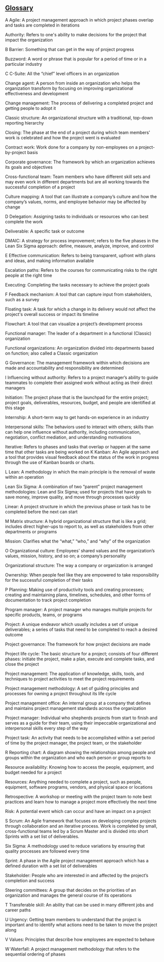 
[Glossary](https://docs.google.com/document/d/100bNgK8Ly_30OjVzjRPkxBNle-zF92YtclgXCg_doGU/template/preview)
---

A
Agile: A project management approach in which project phases overlap and tasks are completed in iterations

Authority: Refers to one's ability to make decisions for the project that impact the organization

B
Barrier: Something that can get in the way of project progress

Buzzword: A word or phrase that is popular for a period of time or in a particular industry

C
C-Suite: All the “chief” level officers in an organization

Change agent: A person from inside an organization who helps the organization transform by focusing on improving organizational effectiveness and development

Change management: The process of delivering a completed project and getting people to adopt it

Classic structure: An organizational structure with a traditional, top-down reporting hierarchy

Closing: The phase at the end of a project during which team members' work is celebrated and how the project went is evaluated

Contract work: Work done for a company by non-employees on a project-by-project basis 

Corporate governance: The framework by which an organization achieves its goals and objectives

Cross-functional team: Team members who have different skill sets and may even work in different departments but are all working towards the successful completion of a project

Culture mapping: A tool that can illustrate a company’s culture and how the company’s values, norms, and employee behavior may be affected by change

D
Delegation: Assigning tasks to individuals or resources who can best complete the work

Deliverable: A specific task or outcome

DMAIC: A strategy for process improvement; refers to the five phases in the Lean Six Sigma approach: define, measure, analyze, improve, and control

E
Effective communication: Refers to being transparent, upfront with plans and ideas, and making information available

Escalation paths: Refers to the courses for communicating risks to the right people at the right time

Executing: Completing the tasks necessary to achieve the project goals

F
Feedback mechanism: A tool that can capture input from stakeholders, such as a survey

Floating task: A task for which a change in its delivery would not affect the project's overall success or impact its timeline

Flowchart: A tool that can visualize a project’s development process

Functional manager: The leader of a department in a functional (Classic) organization

Functional organizations: An organization divided into departments based on function; also called a Classic organization

G
Governance: The management framework within which decisions are made and accountability and responsibility are determined

I
Influencing without authority: Refers to a project manager’s ability to guide teammates to complete their assigned work without acting as their direct managers

Initiation: The project phase that is the launchpad for the entire project; project goals, deliverables, resources, budget, and people are identified at this stage

Internship: A short-term way to get hands-on experience in an industry

Interpersonal skills: The behaviors used to interact with others; skills than can help one influence without authority, including communication, negotiation, conflict mediation, and understanding motivations

Iterative: Refers to phases and tasks that overlap or happen at the same time that other tasks are being worked on
K
Kanban: An Agile approach and a tool that provides visual feedback about the status of the work in progress through the use of Kanban boards or charts. 

L
Lean: A methodology in which the main principle is the removal of waste within an operation

Lean Six Sigma: A combination of two “parent” project management methodologies: Lean and Six Sigma; used for projects that have goals to save money, improve quality, and move through processes quickly

Linear: A project structure in which the previous phase or task has to be completed before the next can start

M
Matrix structure: A hybrid organizational structure that is like a grid; includes direct higher-ups to report to, as well as stakeholders from other departments or programs

Mission: Clarifies what the “what,” “who,” and “why” of the organization

O
Organizational culture: Employees’ shared values and the organization’s values, mission, history, and so on; a company’s personality

Organizational structure: The way a company or organization is arranged

Ownership: When people feel like they are empowered to take responsibility for the successful completion of their tasks


P
Planning: Making use of productivity tools and creating processes; creating and maintaining plans, timelines, schedules, and other forms of documentation to track project completion

Program manager: A project manager who manages multiple projects for specific products, teams, or programs

Project: A unique endeavor which usually includes a set of unique deliverables; a series of tasks that need to be completed to reach a desired outcome

Project governance: The framework for how project decisions are made

Project life cycle: The basic structure for a project; consists of four different phases: initiate the project, make a plan, execute and complete tasks, and close the project

Project management: The application of knowledge, skills, tools, and techniques to project activities to meet the project requirements

Project management methodology: A set of guiding principles and processes for owning a project throughout its life cycle

Project management office: An internal group at a company that defines and maintains project management standards across the organization

Project manager: Individual who shepherds projects from start to finish and serves as a guide for their team, using their impeccable organizational and interpersonal skills every step of the way

Project task: An activity that needs to be accomplished within a set period of time by the project manager, the project team, or the stakeholder

R
Reporting chart: A diagram showing the relationships among people and groups within the organization and who each person or group reports to

Resource availability: Knowing how to access the people, equipment, and budget needed for a project
 
Resources: Anything needed to complete a project, such as people, equipment, software programs, vendors, and physical space or locations

Retrospective: A workshop or meeting with the project team to note best practices and learn how to manage a project more effectively the next time

Risk: A potential event which can occur and have an impact on a project

S
Scrum: An Agile framework that focuses on developing complex projects through collaboration and an iterative process. Work is completed by small, cross-functional teams led by a Scrum Master and is divided into short Sprints with a set list of deliverables.

Six Sigma: A methodology used to reduce variations by ensuring that quality processes are followed every time

Sprint: A phase in the Agile project management approach which has a defined duration with a set list of deliverables

Stakeholder: People who are interested in and affected by the project’s completion and success

Steering committees: A group that decides on the priorities of an organization and manages the general course of its operations

T
Transferable skill: An ability that can be used in many different jobs and career paths

U
Urgency: Getting team members to understand that the project is important and to identify what actions need to be taken to move the project along

V
Values: Principles that describe how employees are expected to behave

W
Waterfall: A project management methodology that refers to the sequential ordering of phases





